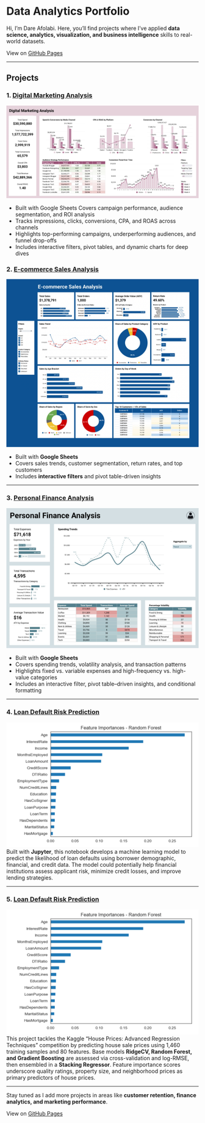 # Data Analytics Portfolio 

 Hi, I’m Dare Afolabi. Here, you’ll find projects where I’ve applied **data science, analytics, visualization, and business intelligence** skills to real-world datasets.

View on [GitHub Pages](https://dare-afolabi.github.io/data-analytics-portfolio/)

---

## Projects

### 1. [Digital Marketing Analysis](./digital-marketing-analysis)
![Digital Marketing Analysis Dashboard Screenshot](./digital-marketing-analysis/dashboard.jpg)  
-	Built with Google Sheets
	Covers campaign performance, audience segmentation, and ROI analysis
- Tracks impressions, clicks, conversions, CPA, and ROAS across channels
-	Highlights top-performing campaigns, underperforming audiences, and funnel drop-offs
- Includes interactive filters, pivot tables, and dynamic charts for deep dives

### 2. [E-commerce Sales Analysis](./ecommerce-sales-analysis)
![E-commerce Dashboard Screenshot](./ecommerce-sales-analysis/dashboard.jpg)  
- Built with **Google Sheets**  
- Covers sales trends, customer segmentation, return rates, and top customers  
- Includes **interactive filters** and pivot table-driven insights  

---

### 3. [Personal Finance Analysis](./personal-finance-analysis)
![E-commerce Dashboard Screenshot](./personal-finance-analysis/dashboard.jpeg)
- Built with **Google Sheets** 
- Covers spending trends, volatility analysis, and transaction patterns  
- Highlights fixed vs. variable expenses and high-frequency vs. high-value categories  
- Includes an interactive filter, pivot table–driven insights, and conditional formatting  

---

### 4. [Loan Default Risk Prediction](./loan-default-risk-prediction)
![Feature Importance Plot](./loan-default-risk-prediction/FeatureImportance-RandomForest.jpg)
Built with **Jupyter**, this notebook develops a machine learning model to predict the likelihood of loan defaults using borrower demographic, financial, and credit data. The model could potentially help financial institutions assess applicant risk, minimize credit losses, and improve lending strategies.

---

### 5. [Loan Default Risk Prediction](./loan-default-risk-prediction)
![Feature Importance Plot](./loan-default-risk-prediction/FeatureImportance-RandomForest.jpg)
This project tackles the Kaggle “House Prices: Advanced Regression Techniques” competition by predicting house sale prices using 1,460 training samples and 80 features. Base models **RidgeCV, Random Forest, and Gradient Boosting** are assessed via cross-validation and log-RMSE, then ensembled in a **Stacking Regressor**. Feature importance scores underscore quality ratings, property size, and neighborhood prices as primary predictors of house prices.

---

Stay tuned as I add more projects in areas like **customer retention, finance analytics, and marketing performance**.

View on [GitHub Pages](https://dare-afolabi.github.io/data-analytics-portfolio/)
